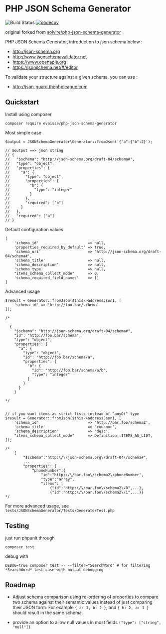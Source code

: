 # PHP JSON Schema Generator 

![Build Status](https://travis-ci.org/evaisse/php-json-schema-generator.svg?branch=master#)
[![codecov](https://codecov.io/gh/evaisse/php-json-schema-generator/branch/master/graph/badge.svg)](https://codecov.io/gh/evaisse/php-json-schema-generator)

original forked from [solvire/php-json-schema-generator](https://github.com/solvire/php-json-schema-generator)

PHP JSON Schema Generator, introduction to json schema below :
 
 - http://json-schema.org
 - http://www.jsonschemavalidator.net
 - https://www.openapis.org
 - https://jsonschema.net/#/editor
 
To validate your structure against a given schema, you can use :

 - http://json-guard.thephpleague.com


## Quickstart

Install using composer

    composer require evaisse/php-json-schema-generator
    
Most simple case

    $output = JSONSchemaGenerator\Generator::fromJson('{"a":{"b":2}');
     
    // $output ==> json string
    // {
    //   "$schema": "http://json-schema.org/draft-04/schema#",
    //   "type": "object",
    //   "properties": {
    //     "a": {
    //       "type": "object",
    //       "properties": {
    //         "b": {
    //           "type": "integer"
    //         }
    //       },
    //       "required": ["b"]
    //     }
    //   },
    //   "required": ["a"]
    // }

Default configuration values 

    [
        'schema_id'                      => null,
        'properties_required_by_default' => true,
        'schema_uri'                     => 'http://json-schema.org/draft-04/schema#',
        'schema_title'                   => null,
        'schema_description'             => null,
        'schema_type'                    => null,
        "items_schema_collect_mode"      => 0,
        'schema_required_field_names'    => []
    ]

Advanced usage 

    $result = Generator::fromJson($this->addressJson1, [
        'schema_id' => 'http://foo.bar/schema'
    ]);
    
    /*
    
      {
        "$schema": "http://json-schema.org/draft-04/schema#",
        "id": "http://foo.bar/schema",
        "type": "object",
        "properties": {
          "a": {
            "type": "object",
            "id": "http://foo.bar/schema/a",
            "properties": {
              "b": {
                "id": "http://foo.bar/schema/a/b",
                "type": "integer"
              }
            }
          }
        }
    
    */
    
    
    // if you want items as strict lists instead of "anyOf" type
    $result = Generator::fromJson($this->addressJson1, [
        'schema_id'                      => 'http://bar.foo/schema2',
        'schema_title'                   => 'coucouc',
        'schema_description'             => 'desc',
        "items_schema_collect_mode"      => Definition::ITEMS_AS_LIST,
    ]);
    
    /*
        {
            "$schema":"http:\/\/json-schema.org\/draft-04\/schema#",
            ...
            "properties": {
                "phoneNumber":{
                    "id":"http:\/\/bar.foo\/schema2\/phoneNumber",
                    "type":"array",
                    "items": [ 
                        {"id":"http:\/\/bar.foo\/schema2\/0",...},
                        {"id":"http:\/\/bar.foo\/schema2\/1",...}}
    */
   

For more advanced usage, see `tests/JSONSchemaGenerator/Tests/GeneratorTest.php`
 


    
## Testing

just run phpunit through

    composer test
    
debug with 

    DEBUG=true composer test -- --filter="SearchWord" # for filtering *SearchWord* test case with output debugging


## Roadmap

  - Adjust schema comparison using re-ordering of properties to compare two schema against 
  their semantic values instead of just comparing their JSON form. For example `{ a: 1, b: 2 }`, and `{ b: 2, a: 1 }` 
  should result in the same schema.
  
  - provide an option to allow null values in most fields `("type": ["string", "null"]}`